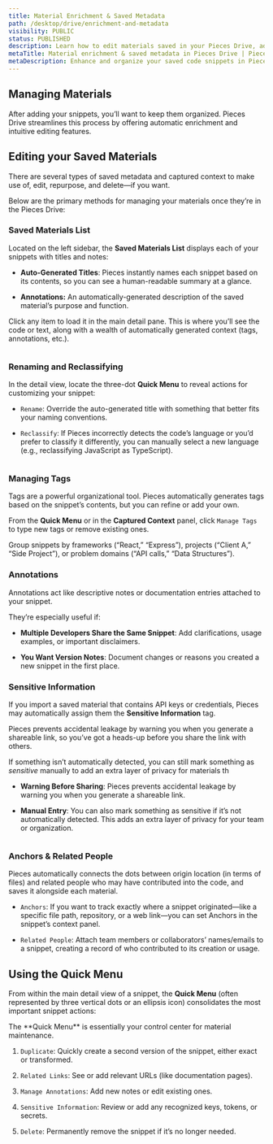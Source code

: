 ```yaml
---
title: Material Enrichment & Saved Metadata
path: /desktop/drive/enrichment-and-metadata
visibility: PUBLIC
status: PUBLISHED
description: Learn how to edit materials saved in your Pieces Drive, adjust their metadata, and transform them into different languages while keeping an eye out for secure data.
metaTitle: Material enrichment & saved metadata in Pieces Drive | Pieces Docs
metaDescription: Enhance and organize your saved code snippets in Pieces Drive with automatic enrichment, metadata, and intuitive editing features.
---
```


## Managing Materials

After adding your snippets, you’ll want to keep them organized. Pieces Drive streamlines this process by offering automatic enrichment and intuitive editing features.

## Editing your Saved Materials

There are several types of saved metadata and captured context to make use of, edit, repurpose, and delete—if you want.

Below are the primary methods for managing your materials once they’re in the Pieces Drive:

### Saved Materials List

Located on the left sidebar, the **Saved Materials List** displays each of your snippets with titles and notes:

* **Auto-Generated Titles**: Pieces instantly names each snippet based on its contents, so you can see a human-readable summary at a glance.

* **Annotations:** An automatically-generated description of the saved material’s purpose and function.

Click any item to load it in the main detail pane. This is where you’ll see the code or text, along with a wealth of automatically generated context (tags, annotations, etc.).

<Image src="https://storage.googleapis.com/hashnode_product_documentation_assets/desktop_app_assets/desktop_app_MAIN/new_media/Pieces%20Drive/Searching%20%26%20Filtering%20Materials/pieces_drive.png" alt="" align="center" fullwidth="true" />

### Renaming and Reclassifying

In the detail view, locate the three-dot **Quick Menu** to reveal actions for customizing your snippet:

* `Rename`: Override the auto-generated title with something that better fits your naming conventions.

* `Reclassify`: If Pieces incorrectly detects the code’s language or you’d prefer to classify it differently, you can manually select a new language (e.g., reclassifying JavaScript as TypeScript).

<Image src="https://storage.googleapis.com/hashnode_product_documentation_assets/desktop_app_assets/desktop_app_MAIN/new_media/Pieces%20Drive/Searching%20%26%20Filtering%20Materials/reclassify.png" alt="" align="center" fullwidth="true" />

### Managing Tags

Tags are a powerful organizational tool. Pieces automatically generates tags based on the snippet’s contents, but you can refine or add your own.

From the **Quick Menu** or in the **Captured Context** panel, click `Manage Tags` to type new tags or remove existing ones.

<Callout type="tip">
  Group snippets by frameworks (“React,” “Express”), projects (“Client A,” “Side Project”), or problem domains (“API calls,” “Data Structures”).
</Callout>

### Annotations

Annotations act like descriptive notes or documentation entries attached to your snippet.

They’re especially useful if:

* **Multiple Developers Share the Same Snippet**: Add clarifications, usage examples, or important disclaimers.

* **You Want Version Notes**: Document changes or reasons you created a new snippet in the first place.

### Sensitive Information

If you import a saved material that contains API keys or credentials, Pieces may automatically assign them the **Sensitive Information** tag.

Pieces prevents accidental leakage by warning you when you generate a shareable link, so you’ve got a heads-up before you share the link with others.

If something isn’t automatically detected, you can still mark something as *sensitive* manually to add an extra layer of privacy for materials th

* **Warning Before Sharing**: Pieces prevents accidental leakage by warning you when you generate a shareable link.

* **Manual Entry**: You can also mark something as sensitive if it’s not automatically detected. This adds an extra layer of privacy for your team or organization.

<Image src="https://storage.googleapis.com/hashnode_product_documentation_assets/desktop_app_assets/desktop_app_MAIN/new_media/Pieces%20Drive/Transforming%20%26%20Translating%20Code/adding_a_sensitive_item.png" alt="" align="center" fullwidth="true" />

### Anchors & Related People

Pieces automatically connects the dots between origin location (in terms of files) and related people who may have contributed into the code, and saves it alongside each material.

* `Anchors`: If you want to track exactly where a snippet originated—like a specific file path, repository, or a web link—you can set Anchors in the snippet’s context panel.

* `Related People`: Attach team members or collaborators’ names/emails to a snippet, creating a record of who contributed to its creation or usage.

## Using the Quick Menu

From within the main detail view of a snippet, the **Quick Menu** (often represented by three vertical dots or an ellipsis icon) consolidates the most important snippet actions:

<Callout type="tip">
  The **Quick Menu** is essentially your control center for material maintenance.
</Callout>

1. `Duplicate`: Quickly create a second version of the snippet, either exact or transformed.

2. `Related Links`: See or add relevant URLs (like documentation pages).

3. `Manage Annotations`: Add new notes or edit existing ones.

4. `Sensitive Information`: Review or add any recognized keys, tokens, or secrets.

5. `Delete`: Permanently remove the snippet if it’s no longer needed.

<Image src="https://storage.googleapis.com/hashnode_product_documentation_assets/desktop_app_assets/desktop_app_MAIN/new_media/Pieces%20Drive/Searching%20%26%20Filtering%20Materials/managing_annotations.gif" alt="" align="center" fullwidth="true" />